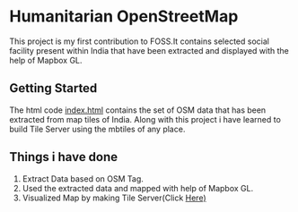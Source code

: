 # Humanitarian OpenStreetMap

This project is my first contribution to FOSS.It contains selected social facility present within India that have been extracted and displayed with the help of Mapbox GL.

## Getting Started

The html code [index.html](https://github.com/aaronakku/HOT-OSM/blob/master/index.html) contains the set of OSM data that has been extracted from map tiles of India. 
Along with this project i have learned to build Tile Server using the mbtiles of any place.

## Things i have done
1.  Extract Data based on OSM Tag.
2.  Used the extracted data and mapped with help of Mapbox GL.
3.  Visualized Map by making Tile Server(Click  [Here)](https://medium.com/@snehamariamsanthosh/making-of-tile-server-2ba9d397acc)
